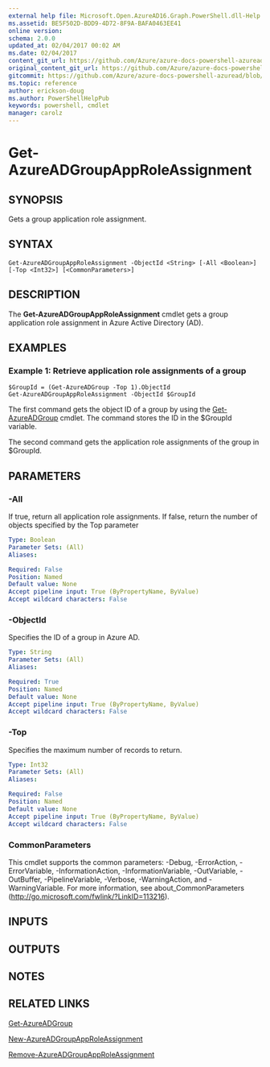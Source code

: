 ```yaml
---
external help file: Microsoft.Open.AzureAD16.Graph.PowerShell.dll-Help.xml
ms.assetid: BE5F502D-BDD9-4D72-8F9A-BAFA0463EE41
online version:
schema: 2.0.0
updated_at: 02/04/2017 00:02 AM
ms.date: 02/04/2017
content_git_url: https://github.com/Azure/azure-docs-powershell-azuread/blob/master/Azure%20AD%20Cmdlets/AzureAD/v2/Get-AzureADGroupAppRoleAssignment.md
original_content_git_url: https://github.com/Azure/azure-docs-powershell-azuread/blob/master/Azure%20AD%20Cmdlets/AzureAD/v2/Get-AzureADGroupAppRoleAssignment.md
gitcommit: https://github.com/Azure/azure-docs-powershell-azuread/blob/3c958c260fe07ce8f34599794f089c4b3c1b8115
ms.topic: reference
author: erickson-doug
ms.author: PowerShellHelpPub
keywords: powershell, cmdlet
manager: carolz
---
```


# Get-AzureADGroupAppRoleAssignment

## SYNOPSIS
Gets a group application role assignment.

## SYNTAX

```
Get-AzureADGroupAppRoleAssignment -ObjectId <String> [-All <Boolean>] [-Top <Int32>] [<CommonParameters>]
```

## DESCRIPTION
The **Get-AzureADGroupAppRoleAssignment** cmdlet gets a group application role assignment in Azure Active Directory (AD).

## EXAMPLES

### Example 1: Retrieve application role assignments of a group
```
$GroupId = (Get-AzureADGroup -Top 1).ObjectId
Get-AzureADGroupAppRoleAssignment -ObjectId $GroupId
```

The first command gets the object ID of a group by using the [Get-AzureADGroup](./Get-AzureADGroup.md) cmdlet.
The command stores the ID in the $GroupId variable.

The second command gets the application role assignments of the group in $GroupId.

## PARAMETERS

### -All
If true, return all application role assignments. If false, return the number of objects specified by the Top parameter

```yaml
Type: Boolean
Parameter Sets: (All)
Aliases: 

Required: False
Position: Named
Default value: None
Accept pipeline input: True (ByPropertyName, ByValue)
Accept wildcard characters: False
```

### -ObjectId
Specifies the ID of a group in Azure AD.

```yaml
Type: String
Parameter Sets: (All)
Aliases: 

Required: True
Position: Named
Default value: None
Accept pipeline input: True (ByPropertyName, ByValue)
Accept wildcard characters: False
```

### -Top
Specifies the maximum number of records to return.

```yaml
Type: Int32
Parameter Sets: (All)
Aliases: 

Required: False
Position: Named
Default value: None
Accept pipeline input: True (ByPropertyName, ByValue)
Accept wildcard characters: False
```

### CommonParameters
This cmdlet supports the common parameters: -Debug, -ErrorAction, -ErrorVariable, -InformationAction, -InformationVariable, -OutVariable, -OutBuffer, -PipelineVariable, -Verbose, -WarningAction, and -WarningVariable. For more information, see about_CommonParameters (http://go.microsoft.com/fwlink/?LinkID=113216).

## INPUTS

## OUTPUTS

## NOTES

## RELATED LINKS

[Get-AzureADGroup](./Get-AzureADGroup.md)

[New-AzureADGroupAppRoleAssignment](./New-AzureADGroupAppRoleAssignment.md)

[Remove-AzureADGroupAppRoleAssignment](./Remove-AzureADGroupAppRoleAssignment.md)
